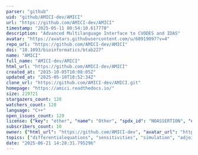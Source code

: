 ```yaml
---
parser: "github"
uid: "github/AMICI-dev/AMICI"
url: "https://github.com/AMICI-dev/AMICI"
timestamp: "2025-05-11 00:54:10.617770"
description: "Advanced Multilanguage Interface to CVODES and IDAS"
avatar: "https://avatars.githubusercontent.com/u/68919097?v=4"
repo_url: "https://github.com/AMICI-dev/AMICI"
doi: "10.1093/bioinformatics/btab227"
name: "AMICI"
full_name: "AMICI-dev/AMICI"
html_url: "https://github.com/AMICI-dev/AMICI"
created_at: "2015-10-05T10:08:05Z"
updated_at: "2025-05-10T18:52:34Z"
clone_url: "https://github.com/AMICI-dev/AMICI.git"
homepage: "https://amici.readthedocs.io/"
size: 219721
stargazers_count: 120
watchers_count: 120
language: "C++"
open_issues_count: 129
license: {"key": "other", "name": "Other", "spdx_id": "NOASSERTION", "url": null, "node_id": "MDc6TGljZW5zZTA="}
subscribers_count: 10
owner: {"html_url": "https://github.com/AMICI-dev", "avatar_url": "https://avatars.githubusercontent.com/u/68919097?v=4", "login": "AMICI-dev", "type": "Organization"}
topics: ["differentialequations", "sensitivities", "simulation", "adjoint-sensitivities", "forward-sensitivities", "sbml", "systemsbiology", "cvode", "python", "kinetic-modeling", "mechanistic-models", "sensitivity-analysis", "cvodes", "idas", "pysb", "petab", "ode", "parameter-estimation", "hacktoberfest", "modeling"]
date: "2025-06-21 14:28:31.795296"
---
```

